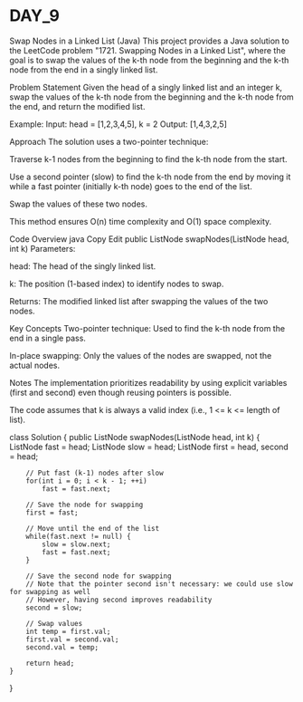 # DAY_9
Swap Nodes in a Linked List (Java)
This project provides a Java solution to the LeetCode problem "1721. Swapping Nodes in a Linked List", where the goal is to swap the values of the k-th node from the beginning and the k-th node from the end in a singly linked list.

Problem Statement
Given the head of a singly linked list and an integer k, swap the values of the k-th node from the beginning and the k-th node from the end, and return the modified list.

Example:
Input: head = [1,2,3,4,5], k = 2
Output: [1,4,3,2,5]

Approach
The solution uses a two-pointer technique:

Traverse k-1 nodes from the beginning to find the k-th node from the start.

Use a second pointer (slow) to find the k-th node from the end by moving it while a fast pointer (initially k-th node) goes to the end of the list.

Swap the values of these two nodes.

This method ensures O(n) time complexity and O(1) space complexity.

Code Overview
java
Copy
Edit
public ListNode swapNodes(ListNode head, int k)
Parameters:

head: The head of the singly linked list.

k: The position (1-based index) to identify nodes to swap.

Returns: The modified linked list after swapping the values of the two nodes.

Key Concepts
Two-pointer technique: Used to find the k-th node from the end in a single pass.

In-place swapping: Only the values of the nodes are swapped, not the actual nodes.

Notes
The implementation prioritizes readability by using explicit variables (first and second) even though reusing pointers is possible.

The code assumes that k is always a valid index (i.e., 1 <= k <= length of list).



class Solution {
    public ListNode swapNodes(ListNode head, int k) {		
        ListNode fast = head;
        ListNode slow = head;
        ListNode first = head, second = head;
        
		// Put fast (k-1) nodes after slow
        for(int i = 0; i < k - 1; ++i)
            fast = fast.next;
            
		// Save the node for swapping
        first = fast;

		// Move until the end of the list
        while(fast.next != null) {
			slow = slow.next;
            fast = fast.next;
        }
        
        // Save the second node for swapping
		// Note that the pointer second isn't necessary: we could use slow for swapping as well
		// However, having second improves readability
        second = slow;
		
		// Swap values
        int temp = first.val;
        first.val = second.val;
        second.val = temp;
        
        return head;
    }
}

